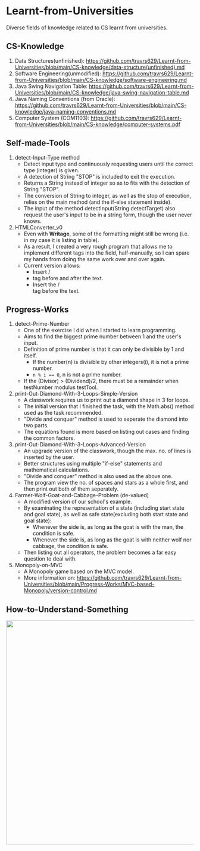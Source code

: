 # Learnt-from-Universities
Diverse fields of knowledge related to CS learnt from universities.

## CS-Knowledge
  1. Data Structures(unfinished): https://github.com/travrs629/Learnt-from-Universities/blob/main/CS-knowledge/data-structure(unfinished).md
  2. Software Engineering(unmodified): https://github.com/travrs629/Learnt-from-Universities/blob/main/CS-knowledge/software-engineering.md
  3. Java Swing Navigation Table: https://github.com/travrs629/Learnt-from-Universities/blob/main/CS-knowledge/java-swing-navigation-table.md
  4. Java Naming Conventions (from Oracle): https://github.com/travrs629/Learnt-from-Universities/blob/main/CS-knowledge/java-naming-conventions.md
  5. Computer System (COM1103): https://github.com/travrs629/Learnt-from-Universities/blob/main/CS-knowledge/computer-systems.pdf

## Self-made-Tools
   1. detect-Input-Type method
      - Detect input type and continuously requesting users until the correct type (integer) is given.
      - A detection of String "STOP" is included to exit the execution.
      - Returns a String instead of integer so as to fits with the detection of String "STOP".
      - The conversion of String to integer, as well as the stop of execution, relies on the main method (and the if-else statement inside).
      - The input of the method detectInput(String detectTarget) also request the user's input to be in a string form, though the user never knows.
   2. HTMLConverter_v0
      - Even with **Writage**, some of the formatting might still be wrong (i.e. in my case it is listing in table).
      - As a result, I created a very rough program that allows me to implement different tags into the field, half-manually, so I can spare my hands from doing the same work over and over again.
      - Current version allows:
         - Insert /<li/> tag before and after the text.
         - Insert the /<br/> tag before the text.

## Progress-Works
   1. detect-Prime-Number
      - One of the exercise I did when I started to learn programming.
      - Aims to find the biggest prime number between 1 and the user's input.
      - Definition of prime number is that it can only be divisible by 1 and itself.
         - If the number(n) is divisible by other integers(i), it is not a prime number.
         - `n % i == 0`, n is not a prime number.
      - If the (Divisor) > (Dividend)/2, there must be a remainder when testNumber modulus testTool.
   2. print-Out-Diamond-With-3-Loops-Simple-Version
      - A classwork requires us to print out a diamond shape in 3 for loops.
      - The initial version that I finished the task, with the Math.abs() method used as the task recommended.
      - "Divide and conquer" method is used to seperate the diamond into two parts.
      - The equations found is more based on listing out cases and finding the common factors.
   3. print-Out-Diamond-With-3-Loops-Advanced-Version
      - An upgrade version of the classwork, though the max. no. of lines is inserted by the user.
      - Better structures using multiple "if-else" statements and mathematical calculations.
      - "Divide and conquer" method is also used as the above one.
      - The program view the no. of spaces and stars as a whole first, and then print out both of them seperately.
   4. Farmer-Wolf-Goat-and-Cabbage-Problem (de-valued)
      - A modified version of our school's example.
      - By examinating the representation of a state (including start state and goal state), as well as safe state(excluding both start state and goal state):
         - Whenever the side is, as long as the goat is with the man, the condition is safe.
         - Whenever the side is, as long as the goat is with neither wolf nor cabbage, the condition is safe.
      - Then listing out all operators, the problem becomes a far easy question to deal with.
  5. Monopoly-on-MVC
      - A Monopoly game based on the MVC model. 
      - More information on: https://github.com/travrs629/Learnt-from-Universities/blob/main/Progress-Works/MVC-based-Monopoly/version-control.md

## How-to-Understand-Something
<img src="https://github.com/travrs629/Learnt-from-Universities/blob/main/How-to-Understand.jpg" height=600px width=515px>
